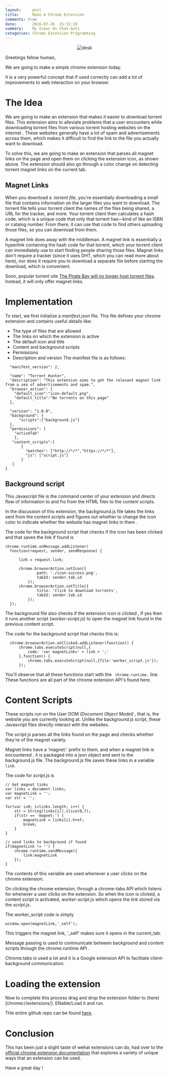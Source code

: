 ```yaml
---
layout:     post
title:      Make A Chrome Extension
comments: true
date:       2016-07-26  15:31:19
summary:    My Views On Chat-bots
categories: Chrome Extension Programming
---
```

<div style="text-align:center" markdown="1">

![desk](https://raw.githubusercontent.com/karanchahal/Torrent-Hunter/master/Screenshots/new.gif)

</div>
Greetings fellow human,

We are going to make a simple chrome extension today.

It is a very powerful concept that if used correctly can add a lot of improvements to web interaction on your browser.

# The Idea
We are going to make an extension that makes it easier to download torrent files. This extension aims to alleviate problems that a user encounters while downloading torrent files from various torrent hosting websites on the internet .
These websites generally have a lot of spam and advertisements across them, which makes it difficult to find the link to the file you actually want to download.

To solve this, we are going to make an extension that parses all magnet links on the page and open them on clicking the extension icon, as shown above. The extension should also go through a color change on detecting torrent magnet links on the current tab.



## Magnet Links

When you download a _.torrent file_, you're essentially downloading a small file that contains information on the larger files you want to download. The torrent file tells your torrent client the names of the files being shared, a URL for the tracker, and more. Your torrent client then calculates a hash code, which is a unique code that only that torrent has—kind of like an ISBN or catalog number. From there, it can use that code to find others uploading those files, so you can download from them.

A magnet link does away with the middleman. A magnet link is essentially a hyperlink containing the hash code for that torrent, which your torrent client can immediately use to start finding people sharing those files. Magnet links don't require a tracker (since it uses DHT, which you can read more about here), nor does it require you to download a separate file before starting the download, which is convenient.


Soon, popular torrent site [The Pirate Bay will no longer host torrent files](https://torrentfreak.com/the-pirate-bay-will-stop-serving-torrents-120112/). Instead, it will only offer magnet links.

# Implementation

To start, we first initialize a _manifest.json_ file.
This file defines your chrome extension and contains useful details like:

* The type of files that are allowed
* The links on which the extension is active
* The default icon and title
* Content and background scripts
* Permissions
* Description and version
The manifest file is as follows:

``` {
  "manifest_version": 2,

  "name": "Torrent Hunter",
  "description": "This extension aims to get the relevant magnet link from a sea of advertisements and spam.",
  "browser_action": {
    "default_icon":"icon-default.png",
    "default_title":"No torrents on this page"
  },

  "version": "1.0.0",
  "background": {
      "scripts":["background.js"]
  },
  "permissions": [
    "activeTab"
    ],
   "content_scripts":[
       {
         "matches": ["http://*/*","https://*/*"],
         "js": ["script.js"]
       }
   ]
}
```

## Background script

This Javascript file is the command center of your extension and directs flow of information to and fro from the HTML files to the content scripts.

In the discussion of this extension, the background.js file takes the links sent from the content scripts and figures out whether to change the icon color to indicate whether the website has magnet links in them .


The code for the background script that checks if the icon has been clicked and that saves the link if found is

```
chrome.runtime.onMessage.addListener(
  function(request, sender, sendResponse) {

      link = request.link;

      chrome.browserAction.setIcon({
              path: './icon-success.png',
              tabId: sender.tab.id
          });
      chrome.browserAction.setTitle({
              title: 'Click to download torrents',
              tabId: sender.tab.id
          });
  });

 ```

The background file also checks if the extension icon is clicked , if yes then it runs another script (_worker-script.js_) to open the magnet link found in the previous content script.

The code for the background script that checks this is:

```
  chrome.browserAction.onClicked.addListener(function() {
      chrome.tabs.executeScript(null,{
          code: 'var magnetLink=' + link + ';'
      },function() {
          chrome.tabs.executeScript(null,{file:'worker_script.js'});
      });
```

You'll observe that all these functions start with the
` chrome.runtime.` line.
These functions are all part of the chrome extension API's found here.


# Content Scripts

These scripts run on the User DOM _(Document Object Model)_ , that is, the website you are currently looking at.
Unlike the background.js script, these Javascript files directly interact with the websites.

The _script.js_ parses all the links found on the page and checks whether they're of the magnet variety.

Magnet links have a 'magnet:' prefix to them, and when a magnet link is encountered , it is packaged into a json object and sent to the background.js file. The background.js file saves these links in a variable `link`.

The code for _script.js_ is

```
// Get magnet links
var links = document.links;
var magnetLink = '';
var str = '';

for(var i=0; i<links.length; i++) {
    str = String(links[i]).slice(0,7);
    if(str == 'magnet:') {
        magnetLink = links[i].href;
        break;
    }
}

// send links to background if found
if(magnetLink != '') {
    chrome.runtime.sendMessage({
        link:magnetLink
    });
}
```

The contents of this variable are used whenever a user clicks on the chrome extension.

On clicking the chrome extension, through a chrome-tabs API which listens for whenever a user clicks on the extension.
So when the icon is clicked, a content script is activated, _worker-script.js_ which opens the link stored via the _script.js_.

The worker_script code is simply
```
window.open(magnetLink,'_self');
```
This triggers the magnet link, '_self' makes sure it opens in the current_tab.



Message passing is used to communicate between background and content scripts through the chrome.runtime API .

Chrome.tabs is used a lot and it is a Google extension API to facilitate client-background communication.

# Loading the extension

Now to complete this process drag and drop the extension folder to (here)[chrome://extensions/]. ENable/Load it and run.




THe entire github repo can be found [here](https://github.com/karanchahal/Torrent-Hunter).

# Conclusion

This has been just a slight taste of wehat extensions can do, had over to the [official chrome extension documentation](https://developer.chrome.com/extensions) that explores a variety of unique ways that an extension can be used.

Have a great day !
